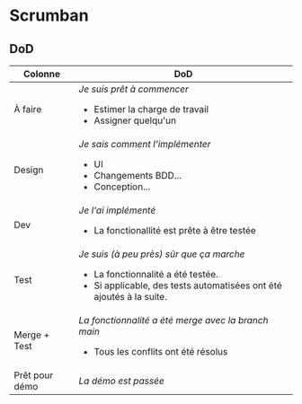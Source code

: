 # Scrumban

## DoD

Colonne|DoD
-|-
À faire|<i>Je suis prêt à commencer</i><ul><li>Estimer la charge de travail<li>Assigner quelqu'un</ul>
Design|<i>Je sais comment l'implémenter</i><ul><li>UI<li>Changements BDD...<li>Conception...</ul>
Dev|<i>Je l'ai implémenté</i><ul><li>La fonctionallité est prête à être testée</ul>
Test|<i>Je suis (à peu près) sûr que ça marche</i> <ul><li>La fonctionnalité a été testée.<li>Si applicable, des tests automatisées ont été ajoutés à la suite.</ul>
Merge + Test|<i>La fonctionnalité a été merge avec la branch main</i><ul><li>Tous les conflits ont été résolus</ul>
Prêt pour démo|<i>La démo est passée</i>
